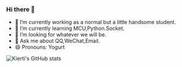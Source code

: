 ### Hi there 👋

- 🔭 I’m currently working as a normal but a little handsome student.
- 🌱 I’m currently learning MCU,Python.Socket.
- 🤔 I’m looking for whatever we will be.
- 💬 Ask me about QQ,WeChat,Email.
- 😄 Pronouns: Yogurt

![Kierti's GitHub stats](https://github-readme-stats.vercel.app/api?username=Kierti&show_icons=true&theme=radical)
